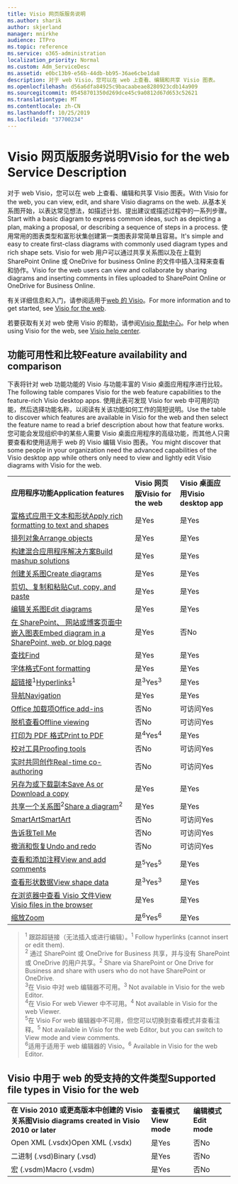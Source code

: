 ```yaml
---
title: Visio 网页版服务说明
ms.author: sharik
author: skjerland
manager: mnirkhe
audience: ITPro
ms.topic: reference
ms.service: o365-administration
localization_priority: Normal
ms.custom: Adm_ServiceDesc
ms.assetid: e0bc13b9-e56b-44db-bb95-36ae6cbe1da8
description: 对于 web Visio，您可以在 web 上查看、编辑和共享 Visio 图表。
ms.openlocfilehash: d56a6dfa84925c9bacaabeae8280923cdb14a909
ms.sourcegitcommit: 05458701350d269dce45c9a0812d67d653c52621
ms.translationtype: MT
ms.contentlocale: zh-CN
ms.lasthandoff: 10/25/2019
ms.locfileid: "37700234"
---
```

# <a name="visio-for-the-web-service-description"></a><span data-ttu-id="09f4d-103">Visio 网页版服务说明</span><span class="sxs-lookup"><span data-stu-id="09f4d-103">Visio for the web Service Description</span></span>

<span data-ttu-id="09f4d-104">对于 web Visio，您可以在 web 上查看、编辑和共享 Visio 图表。</span><span class="sxs-lookup"><span data-stu-id="09f4d-104">With Visio for the web, you can view, edit, and share Visio diagrams on the web.</span></span> <span data-ttu-id="09f4d-105">从基本关系图开始，以表达常见想法，如描述计划、提出建议或描述过程中的一系列步骤。</span><span class="sxs-lookup"><span data-stu-id="09f4d-105">Start with a basic diagram to express common ideas, such as depicting a plan, making a proposal, or describing a sequence of steps in a process.</span></span> <span data-ttu-id="09f4d-106">使用常用的图表类型和富形状集创建第一类图表非常简单且容易。</span><span class="sxs-lookup"><span data-stu-id="09f4d-106">It's simple and easy to create first-class diagrams with commonly used diagram types and rich shape sets.</span></span> <span data-ttu-id="09f4d-107">Visio for web 用户可以通过共享关系图以及在上载到 SharePoint Online 或 OneDrive for business Online 的文件中插入注释来查看和协作。</span><span class="sxs-lookup"><span data-stu-id="09f4d-107">Visio for the web users can view and collaborate by sharing diagrams and inserting comments in files uploaded to SharePoint Online or OneDrive for Business Online.</span></span>
  
<span data-ttu-id="09f4d-108">有关详细信息和入门，请参阅适用于[web 的 Visio](https://products.office.com/en-US/visio/visio-online)。</span><span class="sxs-lookup"><span data-stu-id="09f4d-108">For more information and to get started, see [Visio for the web](https://products.office.com/en-US/visio/visio-online).</span></span>
  
<span data-ttu-id="09f4d-109">若要获取有关对 web 使用 Visio 的帮助，请参阅[Visio 帮助中心](https://support.office.com/visio)。</span><span class="sxs-lookup"><span data-stu-id="09f4d-109">For help when using Visio for the web, see [Visio help center](https://support.office.com/visio).</span></span>
  
## <a name="feature-availability-and-comparison"></a><span data-ttu-id="09f4d-110">功能可用性和比较</span><span class="sxs-lookup"><span data-stu-id="09f4d-110">Feature availability and comparison</span></span>

<span data-ttu-id="09f4d-111">下表将针对 web 功能功能的 Visio 与功能丰富的 Visio 桌面应用程序进行比较。</span><span class="sxs-lookup"><span data-stu-id="09f4d-111">The following table compares Visio for the web feature capabilities to the feature-rich Visio desktop apps.</span></span> <span data-ttu-id="09f4d-112">使用此表可发现 Visio for web 中可用的功能，然后选择功能名称，以阅读有关该功能如何工作的简短说明。</span><span class="sxs-lookup"><span data-stu-id="09f4d-112">Use the table to discover which features are available in Visio for the web and then select the feature name to read a brief description about how that feature works.</span></span> <span data-ttu-id="09f4d-113">您可能会发现组织中的某些人需要 Visio 桌面应用程序的高级功能，而其他人只需要查看和使用适用于 web 的 Visio 编辑 Visio 图表。</span><span class="sxs-lookup"><span data-stu-id="09f4d-113">You might discover that some people in your organization need the advanced capabilities of the Visio desktop app while others only need to view and lightly edit Visio diagrams with Visio for the web.</span></span> 
  
||||
|:-----|:-----|:-----|
|<span data-ttu-id="09f4d-114">**应用程序功能**</span><span class="sxs-lookup"><span data-stu-id="09f4d-114">**Application features**</span></span> <br/> |<span data-ttu-id="09f4d-115">**Visio 网页版**</span><span class="sxs-lookup"><span data-stu-id="09f4d-115">**Visio for the web**</span></span> <br/> |<span data-ttu-id="09f4d-116">**Visio 桌面应用**</span><span class="sxs-lookup"><span data-stu-id="09f4d-116">**Visio desktop app**</span></span> <br/> |
|[<span data-ttu-id="09f4d-117">富格式应用于文本和形状</span><span class="sxs-lookup"><span data-stu-id="09f4d-117">Apply rich formatting to text and shapes</span></span>](visio-online.md#apply-rich-formatting-to-text-and-shapes) <br/> |<span data-ttu-id="09f4d-118">是</span><span class="sxs-lookup"><span data-stu-id="09f4d-118">Yes</span></span>  <br/> |<span data-ttu-id="09f4d-119">是</span><span class="sxs-lookup"><span data-stu-id="09f4d-119">Yes</span></span>  <br/> |
|[<span data-ttu-id="09f4d-120">排列对象</span><span class="sxs-lookup"><span data-stu-id="09f4d-120">Arrange objects</span></span>](visio-online.md#arrange-objects) <br/> |<span data-ttu-id="09f4d-121">是</span><span class="sxs-lookup"><span data-stu-id="09f4d-121">Yes</span></span>  <br/> |<span data-ttu-id="09f4d-122">是</span><span class="sxs-lookup"><span data-stu-id="09f4d-122">Yes</span></span>  <br/> |
|[<span data-ttu-id="09f4d-123">构建混合应用程序解决方案</span><span class="sxs-lookup"><span data-stu-id="09f4d-123">Build mashup solutions</span></span>](visio-online.md#build-mashup-solutions) <br/> |<span data-ttu-id="09f4d-124">是</span><span class="sxs-lookup"><span data-stu-id="09f4d-124">Yes</span></span>  <br/> |<span data-ttu-id="09f4d-125">是</span><span class="sxs-lookup"><span data-stu-id="09f4d-125">Yes</span></span>  <br/> |
|[<span data-ttu-id="09f4d-126">创建关系图</span><span class="sxs-lookup"><span data-stu-id="09f4d-126">Create diagrams</span></span>](visio-online.md#create-diagrams) <br/> |<span data-ttu-id="09f4d-127">是</span><span class="sxs-lookup"><span data-stu-id="09f4d-127">Yes</span></span>  <br/> |<span data-ttu-id="09f4d-128">是</span><span class="sxs-lookup"><span data-stu-id="09f4d-128">Yes</span></span>  <br/> |
|[<span data-ttu-id="09f4d-129">剪切、复制和粘贴</span><span class="sxs-lookup"><span data-stu-id="09f4d-129">Cut, copy, and paste</span></span>](visio-online.md#cut-copy-and-paste) <br/> |<span data-ttu-id="09f4d-130">是</span><span class="sxs-lookup"><span data-stu-id="09f4d-130">Yes</span></span>  <br/> |<span data-ttu-id="09f4d-131">是</span><span class="sxs-lookup"><span data-stu-id="09f4d-131">Yes</span></span>  <br/> |
|[<span data-ttu-id="09f4d-132">编辑关系图</span><span class="sxs-lookup"><span data-stu-id="09f4d-132">Edit diagrams</span></span>](visio-online.md#edit-diagrams) <br/> |<span data-ttu-id="09f4d-133">是</span><span class="sxs-lookup"><span data-stu-id="09f4d-133">Yes</span></span>  <br/> |<span data-ttu-id="09f4d-134">是</span><span class="sxs-lookup"><span data-stu-id="09f4d-134">Yes</span></span>  <br/> |
|[<span data-ttu-id="09f4d-135">在 SharePoint、 网站或博客页面中嵌入图表</span><span class="sxs-lookup"><span data-stu-id="09f4d-135">Embed diagram in a SharePoint, web, or blog page</span></span>](visio-online.md#embed-diagram-in-a-sharepoint-web-or-blog-page) <br/> |<span data-ttu-id="09f4d-136">是</span><span class="sxs-lookup"><span data-stu-id="09f4d-136">Yes</span></span>  <br/> |<span data-ttu-id="09f4d-137">否</span><span class="sxs-lookup"><span data-stu-id="09f4d-137">No</span></span>  <br/> |
|[<span data-ttu-id="09f4d-138">查找</span><span class="sxs-lookup"><span data-stu-id="09f4d-138">Find</span></span>](visio-online.md#find) <br/> |<span data-ttu-id="09f4d-139">是</span><span class="sxs-lookup"><span data-stu-id="09f4d-139">Yes</span></span>  <br/> |<span data-ttu-id="09f4d-140">是</span><span class="sxs-lookup"><span data-stu-id="09f4d-140">Yes</span></span>  <br/> |
|[<span data-ttu-id="09f4d-141">字体格式</span><span class="sxs-lookup"><span data-stu-id="09f4d-141">Font formatting</span></span>](visio-online.md#font-formatting) <br/> |<span data-ttu-id="09f4d-142">是</span><span class="sxs-lookup"><span data-stu-id="09f4d-142">Yes</span></span>  <br/> |<span data-ttu-id="09f4d-143">是</span><span class="sxs-lookup"><span data-stu-id="09f4d-143">Yes</span></span>  <br/> |
|<span data-ttu-id="09f4d-144">[超链接](visio-online.md#hyperlinks)<sup>1</sup></span><span class="sxs-lookup"><span data-stu-id="09f4d-144">[Hyperlinks](visio-online.md#hyperlinks)<sup>1</sup></span></span> <br/> |<span data-ttu-id="09f4d-145">是<sup>3</sup></span><span class="sxs-lookup"><span data-stu-id="09f4d-145">Yes<sup>3</sup></span></span> <br/> |<span data-ttu-id="09f4d-146">是</span><span class="sxs-lookup"><span data-stu-id="09f4d-146">Yes</span></span>  <br/> |
|[<span data-ttu-id="09f4d-147">导航</span><span class="sxs-lookup"><span data-stu-id="09f4d-147">Navigation</span></span>](visio-online.md#navigation) <br/> |<span data-ttu-id="09f4d-148">是</span><span class="sxs-lookup"><span data-stu-id="09f4d-148">Yes</span></span>  <br/> |<span data-ttu-id="09f4d-149">是</span><span class="sxs-lookup"><span data-stu-id="09f4d-149">Yes</span></span>  <br/> |
|[<span data-ttu-id="09f4d-150">Office 加载项</span><span class="sxs-lookup"><span data-stu-id="09f4d-150">Office add-ins</span></span>](visio-online.md#office-add-ins) <br/> |<span data-ttu-id="09f4d-151">否</span><span class="sxs-lookup"><span data-stu-id="09f4d-151">No</span></span>  <br/> |<span data-ttu-id="09f4d-152">可访问</span><span class="sxs-lookup"><span data-stu-id="09f4d-152">Yes</span></span>  <br/> |
|[<span data-ttu-id="09f4d-153">脱机查看</span><span class="sxs-lookup"><span data-stu-id="09f4d-153">Offline viewing</span></span>](visio-online.md#offline-viewing) <br/> |<span data-ttu-id="09f4d-154">否</span><span class="sxs-lookup"><span data-stu-id="09f4d-154">No</span></span>  <br/> |<span data-ttu-id="09f4d-155">可访问</span><span class="sxs-lookup"><span data-stu-id="09f4d-155">Yes</span></span>  <br/> |
|[<span data-ttu-id="09f4d-156">打印为 PDF 格式</span><span class="sxs-lookup"><span data-stu-id="09f4d-156">Print to PDF</span></span>](visio-online.md#print-to-pdf) <br/> |<span data-ttu-id="09f4d-157">是<sup>4</sup></span><span class="sxs-lookup"><span data-stu-id="09f4d-157">Yes<sup>4</sup></span></span> <br/> |<span data-ttu-id="09f4d-158">是</span><span class="sxs-lookup"><span data-stu-id="09f4d-158">Yes</span></span>  <br/> |
|[<span data-ttu-id="09f4d-159">校对工具</span><span class="sxs-lookup"><span data-stu-id="09f4d-159">Proofing tools</span></span>](visio-online.md#proofing-tools) <br/> |<span data-ttu-id="09f4d-160">否</span><span class="sxs-lookup"><span data-stu-id="09f4d-160">No</span></span>  <br/> |<span data-ttu-id="09f4d-161">可访问</span><span class="sxs-lookup"><span data-stu-id="09f4d-161">Yes</span></span>  <br/> |
|[<span data-ttu-id="09f4d-162">实时共同创作</span><span class="sxs-lookup"><span data-stu-id="09f4d-162">Real-time co-authoring</span></span>](visio-online.md#real-time-co-authoring) <br/> |<span data-ttu-id="09f4d-163">否</span><span class="sxs-lookup"><span data-stu-id="09f4d-163">No</span></span>  <br/> |<span data-ttu-id="09f4d-164">可访问</span><span class="sxs-lookup"><span data-stu-id="09f4d-164">Yes</span></span>  <br/> |
|[<span data-ttu-id="09f4d-165">另存为或下载副本</span><span class="sxs-lookup"><span data-stu-id="09f4d-165">Save As or Download a copy</span></span>](visio-online.md#save-as-or-download-a-copy) <br/> |<span data-ttu-id="09f4d-166">是</span><span class="sxs-lookup"><span data-stu-id="09f4d-166">Yes</span></span>  <br/> |<span data-ttu-id="09f4d-167">是</span><span class="sxs-lookup"><span data-stu-id="09f4d-167">Yes</span></span>  <br/> |
|<span data-ttu-id="09f4d-168">[共享一个关系图](visio-online.md#share-a-diagram)<sup>2</sup></span><span class="sxs-lookup"><span data-stu-id="09f4d-168">[Share a diagram](visio-online.md#share-a-diagram)<sup>2</sup></span></span> <br/> |<span data-ttu-id="09f4d-169">是</span><span class="sxs-lookup"><span data-stu-id="09f4d-169">Yes</span></span>  <br/> |<span data-ttu-id="09f4d-170">是</span><span class="sxs-lookup"><span data-stu-id="09f4d-170">Yes</span></span>  <br/> |
|[<span data-ttu-id="09f4d-171">SmartArt</span><span class="sxs-lookup"><span data-stu-id="09f4d-171">SmartArt</span></span>](visio-online.md#smartart) <br/> |<span data-ttu-id="09f4d-172">否</span><span class="sxs-lookup"><span data-stu-id="09f4d-172">No</span></span>  <br/> |<span data-ttu-id="09f4d-173">可访问</span><span class="sxs-lookup"><span data-stu-id="09f4d-173">Yes</span></span>  <br/> |
|[<span data-ttu-id="09f4d-174">告诉我</span><span class="sxs-lookup"><span data-stu-id="09f4d-174">Tell Me</span></span>](visio-online.md#tell-me) <br/> |<span data-ttu-id="09f4d-175">否</span><span class="sxs-lookup"><span data-stu-id="09f4d-175">No</span></span>  <br/> |<span data-ttu-id="09f4d-176">可访问</span><span class="sxs-lookup"><span data-stu-id="09f4d-176">Yes</span></span>  <br/> |
|[<span data-ttu-id="09f4d-177">撤消和恢复</span><span class="sxs-lookup"><span data-stu-id="09f4d-177">Undo and redo</span></span>](visio-online.md#undo-and-redo) <br/> |<span data-ttu-id="09f4d-178">否</span><span class="sxs-lookup"><span data-stu-id="09f4d-178">No</span></span>  <br/> |<span data-ttu-id="09f4d-179">可访问</span><span class="sxs-lookup"><span data-stu-id="09f4d-179">Yes</span></span>  <br/> |
|[<span data-ttu-id="09f4d-180">查看和添加注释</span><span class="sxs-lookup"><span data-stu-id="09f4d-180">View and add comments</span></span>](visio-online.md#view-and-add-comments) <br/> |<span data-ttu-id="09f4d-181">是<sup>5</sup></span><span class="sxs-lookup"><span data-stu-id="09f4d-181">Yes<sup>5</sup></span></span> <br/> |<span data-ttu-id="09f4d-182">是</span><span class="sxs-lookup"><span data-stu-id="09f4d-182">Yes</span></span>  <br/> |
|[<span data-ttu-id="09f4d-183">查看形状数据</span><span class="sxs-lookup"><span data-stu-id="09f4d-183">View shape data</span></span>](visio-online.md#view-shape-data) <br/> |<span data-ttu-id="09f4d-184">是<sup>3</sup></span><span class="sxs-lookup"><span data-stu-id="09f4d-184">Yes<sup>3</sup></span></span> <br/> |<span data-ttu-id="09f4d-185">是</span><span class="sxs-lookup"><span data-stu-id="09f4d-185">Yes</span></span>  <br/> |
|[<span data-ttu-id="09f4d-186">在浏览器中查看 Visio 文件</span><span class="sxs-lookup"><span data-stu-id="09f4d-186">View Visio files in the browser</span></span>](visio-online.md#view-visio-files-in-the-browser) <br/> |<span data-ttu-id="09f4d-187">是</span><span class="sxs-lookup"><span data-stu-id="09f4d-187">Yes</span></span>  <br/> |<span data-ttu-id="09f4d-188">是</span><span class="sxs-lookup"><span data-stu-id="09f4d-188">Yes</span></span>  <br/> |
|[<span data-ttu-id="09f4d-189">缩放</span><span class="sxs-lookup"><span data-stu-id="09f4d-189">Zoom</span></span>](visio-online.md#zoom) <br/> |<span data-ttu-id="09f4d-190">是<sup>6</sup></span><span class="sxs-lookup"><span data-stu-id="09f4d-190">Yes<sup>6</sup></span></span> <br/> |<span data-ttu-id="09f4d-191">是</span><span class="sxs-lookup"><span data-stu-id="09f4d-191">Yes</span></span>  <br/> |
   
> <span data-ttu-id="09f4d-192"><sup>1</sup> 跟踪超链接（无法插入或进行编辑）。</span><span class="sxs-lookup"><span data-stu-id="09f4d-192"><sup>1</sup> Follow hyperlinks (cannot insert or edit them).</span></span> 
<br/><span data-ttu-id="09f4d-193"><sup>2</sup> 通过 SharePoint 或 OneDrive for Business 共享，并与没有 SharePoint 或 OneDrive 的用户共享。</span><span class="sxs-lookup"><span data-stu-id="09f4d-193"><sup>2</sup> Share via SharePoint or One Drive for Business and share with users who do not have SharePoint or OneDrive.</span></span> 
<br/> <span data-ttu-id="09f4d-194"><sup>3</sup>在 Visio 中对 web 编辑器不可用。</span><span class="sxs-lookup"><span data-stu-id="09f4d-194"><sup>3</sup> Not available in Visio for the web Editor.</span></span>
<br/><span data-ttu-id="09f4d-195"><sup>4</sup>在 Visio For web Viewer 中不可用。</span><span class="sxs-lookup"><span data-stu-id="09f4d-195"><sup>4</sup> Not available in Visio for the web Viewer.</span></span> 
<br/><span data-ttu-id="09f4d-196"><sup>5</sup>在 Visio For web 编辑器中不可用，但您可以切换到查看模式并查看注释。</span><span class="sxs-lookup"><span data-stu-id="09f4d-196"><sup>5</sup> Not available in Visio for the web Editor, but you can switch to View mode and view comments.</span></span> 
<br/><span data-ttu-id="09f4d-197"><sup>6</sup>适用于适用于 web 编辑器的 Visio。</span><span class="sxs-lookup"><span data-stu-id="09f4d-197"><sup>6</sup> Available in Visio for the web Editor.</span></span> 
  
## <a name="supported-file-types-in-visio-for-the-web"></a><span data-ttu-id="09f4d-198">Visio 中用于 web 的受支持的文件类型</span><span class="sxs-lookup"><span data-stu-id="09f4d-198">Supported file types in Visio for the web</span></span>

||||
|:-----|:-----|:-----|
|<span data-ttu-id="09f4d-199">**在 Visio 2010 或更高版本中创建的 Visio 关系图**</span><span class="sxs-lookup"><span data-stu-id="09f4d-199">**Visio diagrams created in Visio 2010 or later**</span></span> <br/> |<span data-ttu-id="09f4d-200">**查看模式**</span><span class="sxs-lookup"><span data-stu-id="09f4d-200">**View mode**</span></span> <br/> |<span data-ttu-id="09f4d-201">**编辑模式**</span><span class="sxs-lookup"><span data-stu-id="09f4d-201">**Edit mode**</span></span> <br/> |
|<span data-ttu-id="09f4d-202">Open XML (.vsdx)</span><span class="sxs-lookup"><span data-stu-id="09f4d-202">Open XML (.vsdx)</span></span>  <br/> |<span data-ttu-id="09f4d-203">是</span><span class="sxs-lookup"><span data-stu-id="09f4d-203">Yes</span></span>  <br/> |<span data-ttu-id="09f4d-204">否</span><span class="sxs-lookup"><span data-stu-id="09f4d-204">No</span></span>  <br/> |
|<span data-ttu-id="09f4d-205">二进制 (.vsd)</span><span class="sxs-lookup"><span data-stu-id="09f4d-205">Binary (.vsd)</span></span>  <br/> |<span data-ttu-id="09f4d-206">是</span><span class="sxs-lookup"><span data-stu-id="09f4d-206">Yes</span></span>  <br/> |<span data-ttu-id="09f4d-207">否</span><span class="sxs-lookup"><span data-stu-id="09f4d-207">No</span></span>  <br/> |
|<span data-ttu-id="09f4d-208">宏 (.vsdm)</span><span class="sxs-lookup"><span data-stu-id="09f4d-208">Macro (.vsdm)</span></span>  <br/> |<span data-ttu-id="09f4d-209">是</span><span class="sxs-lookup"><span data-stu-id="09f4d-209">Yes</span></span>  <br/> |<span data-ttu-id="09f4d-210">否</span><span class="sxs-lookup"><span data-stu-id="09f4d-210">No</span></span>  <br/> |
   


